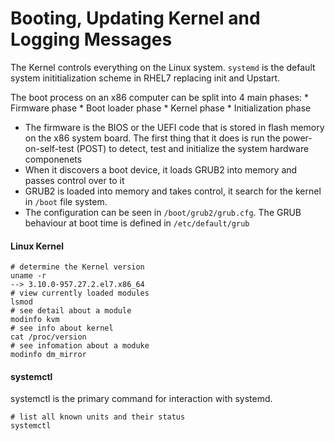 # Booting, Updating Kernel and Logging Messages

The Kernel controls everything on the Linux system. `systemd` is the default system inititialization scheme in RHEL7 replacing init and Upstart.

The boot process on an x86 computer can be split into 4 main phases:
    * Firmware phase
    * Boot loader phase
    * Kernel phase
    * Initialization phase

* The firmware is the BIOS or the UEFI code that is stored in flash memory on the x86 system board. The first thing that it does is run the power-on-self-test (POST) to detect, test and initialize the system hardware componenets
* When it discovers a boot device, it loads GRUB2 into memory and passes control over to it
* GRUB2 is loaded into memory and takes control, it search for the kernel in `/boot` file system. 
* The configuration can be seen in `/boot/grub2/grub.cfg`. The GRUB behaviour at boot time is defined in `/etc/default/grub`

#### Linux Kernel


```
# determine the Kernel version
uname -r
--> 3.10.0-957.27.2.el7.x86_64
# view currently loaded modules
lsmod
# see detail about a module
modinfo kvm
# see info about kernel
cat /proc/version
# see infomation about a moduke
modinfo dm_mirror
```

#### systemctl

systemctl is the primary command for interaction with systemd.

```
# list all known units and their status
systemctl
```